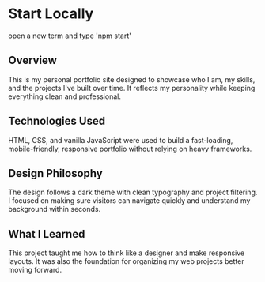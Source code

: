 # Start Locally
open a new term and type 'npm start'

## Overview
This is my personal portfolio site designed to showcase who I am, my skills, and the projects I've built over time. It reflects my personality while keeping everything clean and professional.

## Technologies Used
HTML, CSS, and vanilla JavaScript were used to build a fast-loading, mobile-friendly, responsive portfolio without relying on heavy frameworks.

## Design Philosophy
The design follows a dark theme with clean typography and project filtering. I focused on making sure visitors can navigate quickly and understand my background within seconds.

## What I Learned
This project taught me how to think like a designer and make responsive layouts. It was also the foundation for organizing my web projects better moving forward.
